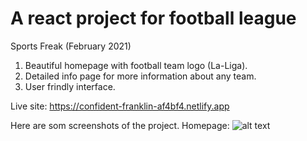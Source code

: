 # A react project for football league

Sports Freak (February 2021)
1. Beautiful homepage with football team logo (La-Liga).
2. Detailed info page for more information about any team.
3. User frindly interface.


Live site: https://confident-franklin-af4bf4.netlify.app

Here are som screenshots of the project.
Homepage:
![alt text](https://drive.google.com/file/d/1pCuj4S2_O7gxVkxz6EIckFzXhDpVl8_a/view?usp=sharing)
